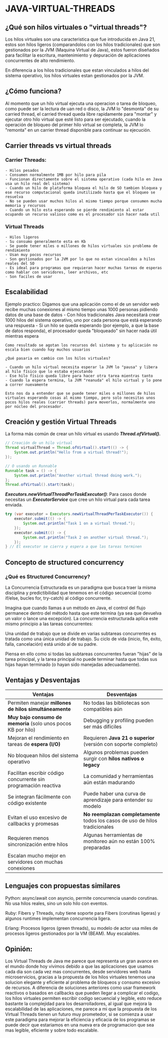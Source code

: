 # JAVA-VIRTUAL-THREADS

## ¿Qué son hilos virtuales o "virtual threads"?
Los hilos virtuales son una caracteristica que fue introducida en Java 21, estos son hilos ligeros (comparandolos con los hilos tradicionales) que son gestionados por la JVM (Maquina Virtual de Java), estos fueron diseñados para facilitar la escritura, mantenimiento y depuración de aplicaciones concurrentes de alto rendimiento.

En diferencia a los hilos tradicionales que estan vinculados a hilos del sistema operativo, los hilos virtuales estan gestionados por la JVM. 

## ¿Cómo funciona?
Al momento que un hilo virtual ejecuta una operacion o tarea de bloqueo, como puede ser la lectura de uan red o disco, la JVM lo "desmonta" de su carried thread, el carried thread queda libre rapidamente para "montar" y ejecutar otro hilo virtual que esté listo para ser ejecutado, cuando la operación de bloqueo del primer hilo virtual se completa, la JVM lo "remonta" en un carrier thread disponible para continuar su ejecución.

## Carrier threads vs virtual threads

### Carrier Threads: 
    - Hilos pesados
    - Consumen normalmente 1MB por hilo para pila
    - Funcionan directamente sobre el sistema operativo (cada hilo en Java usa un hilo real del sistema)
    - Cuando un hilo de plataforma bloquea el hilo de SO tambien bloquea y ese recurso computacional queda inutilizado hasta que el bloqueo se resuelva
    - No se pueden usar muchos hilos al mismo tiempo porque consumen mucha memoria y recursos
    - Cuando un hilo esta esperando se pierde rendimiento al estar ocupando un recurso valioso como es el procesador sin hacer nada util

### Virtual Threads
    - Hilos ligeros 
    - Su consumo generalmente esta en Kb
    - Se puede tener miles o millones de hilos virtuales sin problema de rendimiento 
    - Usan muy pocos recursos 
    - Son gestionados por la JVM por lo que no estan vincualdos a hilos reales del SO 
    - Es ideal para programas que requieran hacer muchas tareas de esperas como hablar con servidores, leer archivos, etc
    - Son faciles de usar 

## Escalabilidad 

Ejemplo practico: 
    Digamos que una aplicación como el de un servidor web recibe muchas conexiones al mismo tiempo unas 1000 personas pidiendo datos de una base de datos
        - Con hilos tradicionales Java necesitará crear 1000 hilos del sistema operativo, uno por cada persona que está esperando una respuesta
        - Si un hilo se queda esperando (por ejemplo, a que la base de datos responda), el procesador queda "bloqueado" sin hacer nada útil mientras espera
    
    Como resultado se agotan los recursos del sistema y tu aplicación no escala bien cuando hay muchos usuarios

    ¿Qué pasaria en cambio con los hilos virtuales?

    - Cuando un hilo virtual necesita esperar la JVM lo "pausa" y libera al hilo físico que lo estaba ejecutando
    - Ese hilo físico queda libre para hacer otra tarea mientras tanto
    - Cuando la espera termina, la JVM "reanuda" el hilo virtual y lo pone a correr nuevamente

    Esto nos da a entender que se puede tener miles o millones de hilos virtuales esperando cosas al mismo tiempo, pero solo necesitas unos pocos hilos reales (carrier threads) para moverlos, normalmente uno por núcleo del procesador.

## Creación y gestión Virtual Threads

La forma más común de crear un hilo virtual es usando ***Thread.ofVirtual().***

```java
// Creación de un hilo virtual
Thread virtualThread = Thread.ofVirtual().start(() -> {
    System.out.println("Hello from a virtual thread!");
});

// O usando un Runnable
Runnable task = () -> {
    System.out.println("Another virtual thread doing work.");
};
Thread.ofVirtual().start(task);

```
***Executors.newVirtualThreadPerTaskExecutor()***: Para casos donde necesitas un ***ExecutorService*** que cree un hilo virtual para cada tarea enviada.

```java
try (var executor = Executors.newVirtualThreadPerTaskExecutor()) {
    executor.submit(() -> {
        System.out.println("Task 1 on a virtual thread.");
    });
    executor.submit(() -> {
        System.out.println("Task 2 on another virtual thread.");
    });
} // El executor se cierra y espera a que las tareas terminen

```

## Concepto de structured concurrency
### ¿Qué es Structured Concurrency?
La Concurrencia Estructurada es un paradigma que busca traer la misma disciplina y predictibilidad que tenemos en el código secuencial (como if/else, bucles for, try-catch) al código concurrente.

Imagina que cuando llamas a un método en Java, el control del flujo permanece dentro del método hasta que este termina (ya sea que devuelva un valor o lance una excepción). La concurrencia estructurada aplica este mismo principio a las tareas concurrentes:

Una unidad de trabajo que se divide en varias subtareas concurrentes es tratada como una única unidad de trabajo. Su ciclo de vida (inicio, fin, éxito, falla, cancelación) está unido al de su padre.

Piensa en ello como si todas las subtareas concurrentes fueran "hijas" de la tarea principal, y la tarea principal no puede terminar hasta que todas sus hijas hayan terminado (o hayan sido manejadas adecuadamente).


## Ventajas y Desventajas 

| Ventajas                                                      | Desventajas                                                   |
|---------------------------------------------------------------|----------------------------------------------------------------|
| Permiten manejar **millones de hilos simultáneamente**        | No todas las bibliotecas son compatibles aún                  |
| **Muy bajo consumo de memoria** (solo unos pocos KB por hilo) | Debugging y profiling pueden ser más difíciles                |
| Mejoran el rendimiento en tareas de **espera (I/O)**          | Requieren **Java 21 o superior** (versión con soporte completo) |
| No bloquean hilos del sistema operativo                       | Algunos problemas pueden surgir con **hilos nativos o legacy**|
| Facilitan escribir código concurrente sin programación reactiva | La comunidad y herramientas aún están madurando               |
| Se integran fácilmente con código existente                   | Puede haber una curva de aprendizaje para entender su modelo  |
| Evitan el uso excesivo de callbacks y promesas                | **No reemplazan completamente** todos los casos de uso de hilos tradicionales |
| Requieren menos sincronización entre hilos                    | Algunas herramientas de monitoreo aún no están 100% preparadas|
| Escalan mucho mejor en servidores con muchas conexiones       |                                                              |


## Lenguajes con propuestas similares

Python: async/await con asyncio, permite concurrencia usando corutinas. No usa hilos reales, sino un solo hilo con eventos.

Ruby: Fibers y Threads, ruby tiene soporte para Fibers (corutinas ligeras) y algunos runtimes implementan concurrencia ligera.

Erlang: Procesos ligeros (green threads), su modelo de actor usa miles de procesos ligeros gestionados por la VM (BEAM). Muy escalables.


## Opinión: 

Los Virtual Threads de Java me parece que representa un gran avance en el mundo donde hoy vivimos debido a que las aplicaciones que usamos cada dia son cada vez mas concurrentes, desde servidores web hasta microservicios, gracias a la propuesta de los hilos virtuales tenemos una solucion elegante y eficiente al problema de bloqueos y consumo excesivo de recursos. A diferencia de soluciones anteriores como usar framework reactivos o basados en callbacks que pueden llegar a complicar el codigo, los hilos virtuales permiten escribir codigo secuencial y legible, esto reduce bastante la complejidad para los desarrolladores, al igual que mejora la escalabilidad de las aplicaciones, me parece a mi que la propuesta de los Virtual Threads tienen un futuro muy prometedor, si se comienza a usar este paradigma para mejorar la eficiencia y eficacia de los programas se puede decir que estariamos en una nueva era de programacion que sea mas legible, eficiente y sobre todo escalable. 





